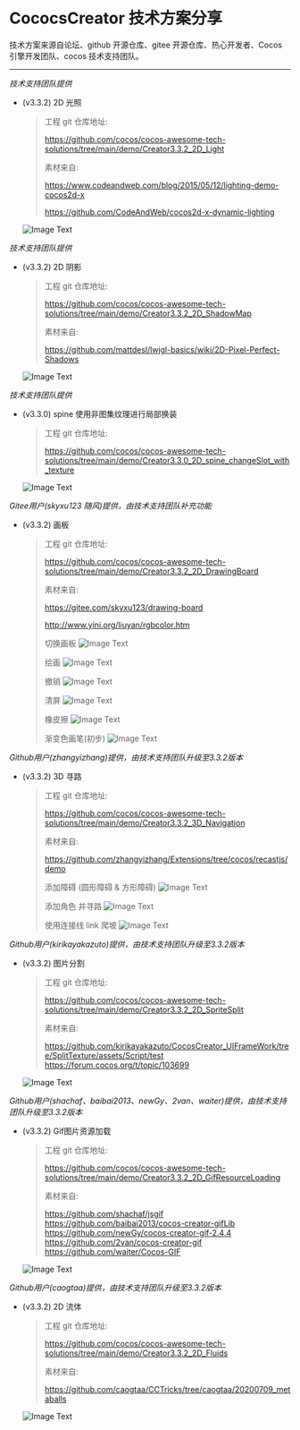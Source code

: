 # CococsCreator 技术方案分享

 技术方案来源自论坛、github 开源仓库、gitee 开源仓库、热心开发者、Cocos 引擎开发团队、cocos 技术支持团队。

---
*技术支持团队提供*

* (v3.3.2) 2D 光照

  > 工程 git 仓库地址: 
  >
  > https://github.com/cocos/cocos-awesome-tech-solutions/tree/main/demo/Creator3.3.2_2D_Light
  >
  > 素材来自: 
  >
  > https://www.codeandweb.com/blog/2015/05/12/lighting-demo-cocos2d-x
  >
  > https://github.com/CodeAndWeb/cocos2d-x-dynamic-lighting

  ![Image Text](https://github.com/cocos/cocos-awesome-tech-solutions/blob/main/gif/20211111/2021111101.gif)

  

*技术支持团队提供*

* (v3.3.2) 2D 阴影

  > 工程 git 仓库地址: 
  >
  > https://github.com/cocos/cocos-awesome-tech-solutions/tree/main/demo/Creator3.3.2_2D_ShadowMap
  >
  > 素材来自: 
  >
  > https://github.com/mattdesl/lwjgl-basics/wiki/2D-Pixel-Perfect-Shadows
  
  ![Image Text](https://github.com/cocos/cocos-awesome-tech-solutions/blob/main/gif/20211111/2021111102.gif)



*技术支持团队提供*

* (v3.3.0) spine 使用非图集纹理进行局部换装

  > 工程 git 仓库地址: 
  >
  > https://github.com/cocos/cocos-awesome-tech-solutions/tree/main/demo/Creator3.3.0_2D_spine_changeSlot_with_texture
  
  ![Image Text](https://github.com/cocos/cocos-awesome-tech-solutions/blob/main/gif/20211111/2021111103.gif)



*Gitee用户(skyxu123 随风)提供，由技术支持团队补充功能*

* (v3.3.2) 画板

  > 工程 git 仓库地址: 
  >
  > https://github.com/cocos/cocos-awesome-tech-solutions/tree/main/demo/Creator3.3.2_2D_DrawingBoard
  >
  > 素材来自: 
  >
  > https://gitee.com/skyxu123/drawing-board
  >
  > http://www.yini.org/liuyan/rgbcolor.htm
  > 
  > 切换画板
  ![Image Text](https://github.com/cocos/cocos-awesome-tech-solutions/blob/main/gif/20211129/2021112901.gif)
  >
  > 绘画
  ![Image Text](https://github.com/cocos/cocos-awesome-tech-solutions/blob/main/gif/20211129/2021112902.gif)
  >
  > 撤销
  ![Image Text](https://github.com/cocos/cocos-awesome-tech-solutions/blob/main/gif/20211129/2021112903.gif)
  >
  > 清屏
  ![Image Text](https://github.com/cocos/cocos-awesome-tech-solutions/blob/main/gif/20211129/2021112904.gif)
  >
  > 橡皮擦
  ![Image Text](https://github.com/cocos/cocos-awesome-tech-solutions/blob/main/gif/20211129/2021112905.gif)
  >
  > 渐变色画笔(初步)
  ![Image Text](https://github.com/cocos/cocos-awesome-tech-solutions/blob/main/gif/20211129/2021112906.gif)



*Github用户(zhangyizhang)提供，由技术支持团队升级至3.3.2版本*

* (v3.3.2) 3D 寻路

  > 工程 git 仓库地址: 
  >
  > https://github.com/cocos/cocos-awesome-tech-solutions/tree/main/demo/Creator3.3.2_3D_Navigation
  >
  > 素材来自: 
  >
  > https://github.com/zhangyizhang/Extensions/tree/cocos/recastjs/demo
  > 
  > 添加障碍 (圆形障碍 & 方形障碍)
  ![Image Text](https://github.com/cocos/cocos-awesome-tech-solutions/blob/main/gif/20211129/2021112911.gif)
  > 
  > 添加角色 并寻路
  ![Image Text](https://github.com/cocos/cocos-awesome-tech-solutions/blob/main/gif/20211129/2021112912.gif)
  > 
  > 使用连接线 link 爬坡
  ![Image Text](https://github.com/cocos/cocos-awesome-tech-solutions/blob/main/gif/20211129/2021112913.gif)



*Github用户(kirikayakazuto)提供，由技术支持团队升级至3.3.2版本*

* (v3.3.2) 图片分割

  > 工程 git 仓库地址: 
  >
  > https://github.com/cocos/cocos-awesome-tech-solutions/tree/main/demo/Creator3.3.2_2D_SpriteSplit
  >
  > 素材来自: 
  >
  > https://github.com/kirikayakazuto/CocosCreator_UIFrameWork/tree/SplitTexture/assets/Script/test
  > https://forum.cocos.org/t/topic/103699
  
  ![Image Text](https://github.com/cocos/cocos-awesome-tech-solutions/blob/main/gif/20211208/2021120801.gif)



*Github用户(shachaf、baibai2013、newGy、2van、waiter)提供，由技术支持团队升级至3.3.2版本*

* (v3.3.2) Gif图片资源加载

  > 工程 git 仓库地址: 
  >
  > https://github.com/cocos/cocos-awesome-tech-solutions/tree/main/demo/Creator3.3.2_2D_GifResourceLoading
  >
  > 素材来自: 
  >
  > https://github.com/shachaf/jsgif
  > https://github.com/baibai2013/cocos-creator-gifLib
  > https://github.com/newGy/cocos-creator-gif-2.4.4
  > https://github.com/2van/cocos-creator-gif
  > https://github.com/waiter/Cocos-GIF
  
  ![Image Text](https://github.com/cocos/cocos-awesome-tech-solutions/blob/main/gif/20211216/2021121601.gif)



*Github用户(caogtaa)提供，由技术支持团队升级至3.3.2版本*

* (v3.3.2) 2D 流体

  > 工程 git 仓库地址: 
  >
  > https://github.com/cocos/cocos-awesome-tech-solutions/tree/main/demo/Creator3.3.2_2D_Fluids
  >
  > 素材来自: 
  >
  > https://github.com/caogtaa/CCTricks/tree/caogtaa/20200709_metaballs
  
  ![Image Text](https://github.com/cocos/cocos-awesome-tech-solutions/blob/main/gif/20211216/2021121602.gif)